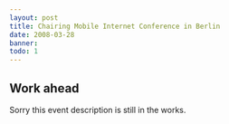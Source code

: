 ```yaml
---
layout: post
title: Chairing Mobile Internet Conference in Berlin
date: 2008-03-28
banner: 
todo: 1
---
```



## Work ahead

Sorry this event description is still in the works.

<!--
http://www.pavingways.com/mobile-internet-conference-in-berlin_174.html
-->
